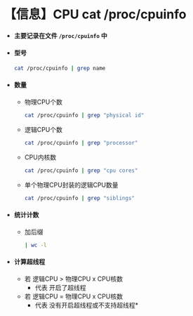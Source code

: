 # 【信息】CPU cat /proc/cpuinfo

- #### 主要记录在文件 `/proc/cpuinfo` 中

- #### 型号
    ```bash
    cat /proc/cpuinfo | grep name
    ```

- #### 数量 
    - 物理CPU个数
        ```bash
        cat /proc/cpuinfo | grep "physical id"  
        ```
    
    - 逻辑CPU个数
        ```bash
        cat /proc/cpuinfo | grep "processor"
        ```
    
    - CPU内核数
        ```bash
        cat /proc/cpuinfo | grep "cpu cores"
        ```
    
    - 单个物理CPU封装的逻辑CPU数量
        ```bash
        cat /proc/cpuinfo | grep "siblings"
        ```

- #### 统计计数
    - 加后缀
        ```bash
        | wc -l
        ```

- #### 计算超线程
    - 若 逻辑CPU > 物理CPU x CPU核数
        - 代表 开启了超线程
    - 若 逻辑CPU = 物理CPU x CPU核数 
        - 代表 没有开启超线程或不支持超线程*
